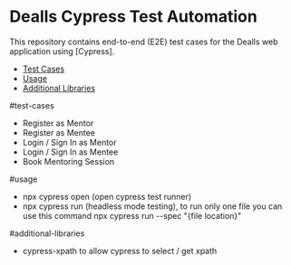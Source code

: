 # Dealls Cypress Test Automation

This repository contains end-to-end (E2E) test cases for the Dealls web application using [Cypress].

- [Test Cases](#test-cases)
- [Usage](#usage)
- [Additional Libraries](#additional-libraries)

#test-cases
- Register as Mentor 
- Register as Mentee
- Login / Sign In as Mentor
- Login / Sign In as Mentee
- Book Mentoring Session

#usage
- npx cypress open (open cypress test runner)
- npx cypress run (headless mode testing), to run only one file you can use this command npx cypress run --spec "{file location}"

#additional-libraries
- cypress-xpath to allow cypress to select / get xpath